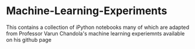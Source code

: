 # Machine-Learning-Experiments
This contains a collection of iPython notebooks many of which are adapted from Professor Varun Chandola's machine learning experiemnts available on his github page
